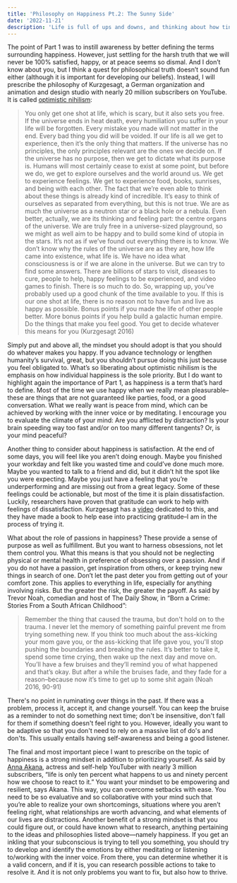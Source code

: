 ```yaml
---
title: 'Philosophy on Happiness Pt.2: The Sunny Side'
date: '2022-11-21'
description: 'Life is full of ups and downs, and thinking about how tiny our existence is fills us with dread. What philosophies and mindsets should we adopt to live more positively?'
---
```


The point of Part 1 was to instill awareness by better defining the terms surrounding happiness. However, just settling for the harsh truth that we will never be 100% satisfied, happy, or at peace seems so dismal. And I don’t know about you, but I think a quest for philosophical truth doesn’t sound fun either (although it is important for developing our beliefs). Instead, I will prescribe the philosophy of Kurzgesagt, a German organization and animation and design studio with nearly 20 million subscribers on YouTube. It is called [optimistic nihilism](https://youtu.be/MBRqu0YOH14):

> You only get one shot at life, which is scary, but it also sets you free. If the universe ends in heat death, every humiliation you suffer in your life will be forgotten. Every mistake you made will not matter in the end. Every bad thing you did will be voided. If our life is all we get to experience, then it’s the only thing that matters. If the universe has no principles, the only principles relevant are the ones we decide on. If the universe has no purpose, then we get to dictate what its purpose is. Humans will most certainly cease to exist at some point, but before we do, we get to explore ourselves and the world around us. We get to experience feelings. We get to experience food, books, sunrises, and being with each other. The fact that we’re even able to think about these things is already kind of incredible. It’s easy to think of ourselves as separated from everything, but this is not true. We are as much the universe as a neutron star or a black hole or a nebula. Even better, actually, we are its thinking and feeling part: the centre organs of the universe. We are truly free in a universe-sized playground, so we might as well aim to be happy and to build some kind of utopia in the stars. It’s not as if we’ve found out everything there is to know. We don’t know why the rules of the universe are as they are, how life came into existence, what life is. We have no idea what consciousness is or if we are alone in the universe. But we can try to find some answers. There are billions of stars to visit, diseases to cure, people to help, happy feelings to be experienced, and video games to finish. There is so much to do. So, wrapping up, you’ve probably used up a good chunk of the time available to you. If this is our one shot at life, there is no reason not to have fun and live as happy as possible. Bonus points if you made the life of other people better. More bonus points if you help build a galactic human empire. Do the things that make you feel good. You get to decide whatever this means for you (Kurzgesagt 2016)

Simply put and above all, the mindset you should adopt is that you should do whatever makes you happy. If you advance technology or lengthen humanity’s survival, great, but you shouldn’t pursue doing this just because you feel obligated to. What’s so liberating about optimistic nihilism is the emphasis on how individual happiness is the sole priority. But I do want to highlight again the importance of Part 1, as happiness is a term that’s hard to define. Most of the time we use happy when we really mean pleasurable–these are things that are not guaranteed like parties, food, or a good conversation. What we really want is peace from mind, which can be achieved by working with the inner voice or by meditating. I encourage you to evaluate the climate of your mind: Are you afflicted by distraction? Is your brain speeding way too fast and/or on too many different tangents? Or, is your mind peaceful?

Another thing to consider about happiness is satisfaction. At the end of some days, you will feel like you aren’t doing enough. Maybe you finished your workday and felt like you wasted time and could’ve done much more. Maybe you wanted to talk to a friend and did, but it didn’t hit the spot like you were expecting. Maybe you just have a feeling that you’re underperforming and are missing out from a great legacy. Some of these feelings could be actionable, but most of the time it is plain dissatisfaction. Luckily, researchers have proven that gratitude can work to help with feelings of dissatisfaction. Kurzgesagt has a [video](https://youtu.be/WPPPFqsECz0) dedicated to this, and they have made a book to help ease into practicing gratitude–I am in the process of trying it.

What about the role of passions in happiness? These provide a sense of purpose as well as fulfillment. But you want to harness obsessions, not let them control you. What this means is that you should not be neglecting physical or mental health in preference of obsessing over a passion. And if you do not have a passion, get inspiration from others, or keep trying new things in search of one. Don’t let the past deter you from getting out of your comfort zone. This applies to everything in life, especially for anything involving risks. But the greater the risk, the greater the payoff. As said by Trevor Noah, comedian and host of The Daily Show, in “Born a Crime: Stories From a South African Childhood”:

> Remember the thing that caused the trauma, but don't hold on to the trauma. I never let the memory of something painful prevent me from trying something new. If you think too much about the ass-kicking your mom gave you, or the ass-kicking that life gave you, you'll stop pushing the boundaries and breaking the rules. It’s better to take it, spend some time crying, then wake up the next day and move on. You’ll have a few bruises and they’ll remind you of what happened and that’s okay. But after a while the bruises fade, and they fade for a reason–because now it’s time to get up to some shit again (Noah 2016, 90-91)

There's no point in ruminating over things in the past. If there was a problem, process it, accept it, and change yourself. You can keep the bruise as a reminder to not do something next time; don't be insensitive, don't fall for them if something doesn't feel right to you. However, ideally you want to be adaptive so that you don't need to rely on a massive list of do's and don'ts. This usually entails having self-awareness and being a good listener.

The final and most important piece I want to prescribe on the topic of happiness is a strong mindset in addition to prioritizing yourself. As said by [Anna Akana](https://youtu.be/sDVF040qBBo), actress and self-help YouTuber with nearly 3 million subscribers, “life is only ten percent what happens to us and ninety percent how we choose to react to it.” You want your mindset to be empowering and resilient, says Akana. This way, you can overcome setbacks with ease. You need to be so evaluative and so collaborative with your mind such that you’re able to realize your own shortcomings, situations where you aren’t feeling right, what relationships are worth advancing, and what elements of our lives are distractions. Another benefit of a strong mindset is that you could figure out, or could have known what to research, anything pertaining to the ideas and philosophies listed above—namely happiness. If you get an inkling that your subconscious is trying to tell you something, you should try to develop and identify the emotions by either meditating or listening to/working with the inner voice. From there, you can determine whether it is a valid concern, and if it is, you can research possible actions to take to resolve it. And it is not only problems you want to fix, but also how to thrive.
